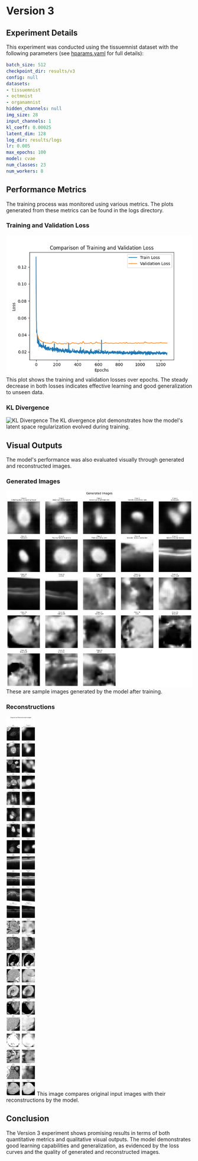 # Version 3

## Experiment Details

This experiment was conducted using the tissuemnist dataset with the following parameters (see [hparams.yaml](hparams.yaml) for full details):

```yaml
batch_size: 512
checkpoint_dir: results/v3
config: null
datasets:
- tissuemnist
- octmnist
- organamnist
hidden_channels: null
img_size: 28
input_channels: 1
kl_coeff: 0.00025
latent_dim: 128
log_dir: results/logs
lr: 0.005
max_epochs: 100
model: cvae
num_classes: 23
num_workers: 8
```

## Performance Metrics

The training process was monitored using various metrics. The plots generated from these metrics can be found in the logs directory.

### Training and Validation Loss

![Training and Validation Loss](loss_comparison.png)
This plot shows the training and validation losses over epochs. The steady decrease in both losses indicates effective learning and good generalization to unseen data.

### KL Divergence

![KL Divergence](kl_divergence.png)
The KL divergence plot demonstrates how the model's latent space regularization evolved during training.

## Visual Outputs

The model's performance was also evaluated visually through generated and reconstructed images.

### Generated Images

![Generated Images](generated_images.png)
These are sample images generated by the model after training.

### Reconstructions

![Reconstructions](reconstructions.png)
This image compares original input images with their reconstructions by the model.

## Conclusion

The Version 3 experiment shows promising results in terms of both quantitative metrics and qualitative visual outputs. The model demonstrates good learning capabilities and generalization, as evidenced by the loss curves and the quality of generated and reconstructed images.
